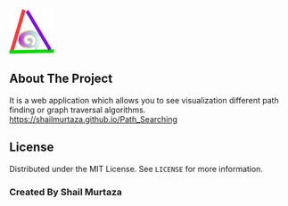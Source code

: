 <img src="logo.png" alt="Logo" width="80" height="80">

## About The Project
It is a web application which allows you to see visualization different path finding or graph traversal algorithms.<br>
https://shailmurtaza.github.io/Path_Searching
## License
Distributed under the MIT License. See `LICENSE` for more information.
<h3>Created By Shail Murtaza</h3>

